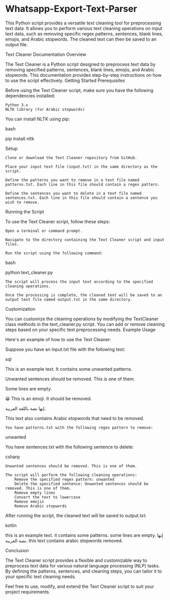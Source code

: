 # Whatsapp-Export-Text-Parser
This Python script provides a versatile text cleaning tool for preprocessing text data. It allows you to perform various text cleaning operations on input text data, such as removing specific regex patterns, sentences, blank lines, emojis, and Arabic stopwords. The cleaned text can then be saved to an output file.


Text Cleaner Documentation
Overview

The Text Cleaner is a Python script designed to preprocess text data by removing specified patterns, sentences, blank lines, emojis, and Arabic stopwords. This documentation provides step-by-step instructions on how to use the script effectively.
Getting Started
Prerequisites

Before using the Text Cleaner script, make sure you have the following dependencies installed:

    Python 3.x
    NLTK library (for Arabic stopwords)

You can install NLTK using pip:

bash

pip install nltk

Setup

    Clone or download the Text Cleaner repository from GitHub.

    Place your input text file (input.txt) in the same directory as the script.

    Define the patterns you want to remove in a text file named patterns.txt. Each line in this file should contain a regex pattern.

    Define the sentences you want to delete in a text file named sentences.txt. Each line in this file should contain a sentence you wish to remove.

Running the Script

To use the Text Cleaner script, follow these steps:

    Open a terminal or command prompt.

    Navigate to the directory containing the Text Cleaner script and input files.

    Run the script using the following command:

bash

python text_cleaner.py

    The script will process the input text according to the specified cleaning operations.

    Once the processing is complete, the cleaned text will be saved to an output text file named output.txt in the same directory.

Customization

You can customize the cleaning operations by modifying the TextCleaner class methods in the text_cleaner.py script. You can add or remove cleaning steps based on your specific text preprocessing needs.
Example Usage

Here's an example of how to use the Text Cleaner:

Suppose you have an input.txt file with the following text:

sql

This is an example text. It contains some unwanted patterns.

Unwanted sentences should be removed. This is one of them.

Some lines are empty.

😀 This is an emoji. It should be removed.

إنها نصة باللغة العربية.

This text also contains Arabic stopwords that need to be removed.

    You have patterns.txt with the following regex pattern to remove:

unwanted

You have sentences.txt with the following sentence to delete:

csharp

    Unwanted sentences should be removed. This is one of them.

    The script will perform the following cleaning operations:
        Remove the specified regex pattern: unwanted
        Delete the specified sentence: Unwanted sentences should be removed. This is one of them.
        Remove empty lines
        Convert the text to lowercase
        Remove emojis
        Remove Arabic stopwords

After running the script, the cleaned text will be saved to output.txt:

kotlin

this is an example text. it contains some  patterns.
some lines are empty.
إنها نصة العربية.
this text contains arabic stopwords  removed.

Conclusion

The Text Cleaner script provides a flexible and customizable way to preprocess text data for various natural language processing (NLP) tasks. By defining the patterns, sentences, and cleaning steps, you can tailor it to your specific text cleaning needs.

Feel free to use, modify, and extend the Text Cleaner script to suit your project requirements.
